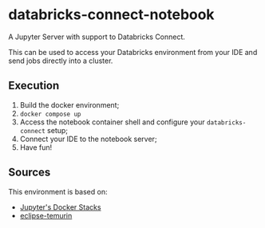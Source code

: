 # databricks-connect-notebook
A Jupyter Server with support to Databricks Connect.

This can be used to access your Databricks environment from your IDE and send jobs directly into a cluster.


## Execution

1. Build the docker environment;
2. `docker compose up`
3. Access the notebook container shell and configure your `databricks-connect` setup;
4. Connect your IDE to the notebook server;
5. Have fun!


## Sources 
This environment is based on:
- [Jupyter's Docker Stacks](https://github.com/jupyter/docker-stacks)
- [eclipse-temurin](https://github.com/docker-library/repo-info/tree/master/repos/eclipse-temurin)
